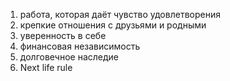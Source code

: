 1. работа, которая даёт чувство удовлетворения
2. крепкие отношения с друзьями и родными
3. уверенность в себе
4. финансовая независимость
5. долговечное наследие
6. Next life rule
